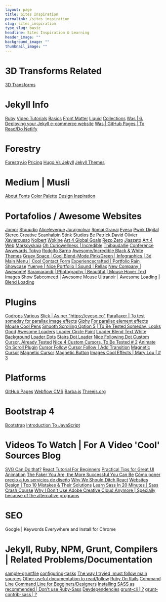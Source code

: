 ```yaml
---
layout: page
title: Sites Inspiration
permalink: /sites_inspiration
slug: sites_inspiration
type_slug: basic
headline: Sites Inspiration & Learning
header_image: ""
background_image: ""
thumbnail_image: ""
---
```


<h1>3D Transforms Related</h1>
<a href="https://3dtransforms.desandro.com/perspective">3D Transforms</a>

<h1>Jekyll Info</h1>
<a href="https://jekyllrb.com/docs/ruby-101/">Ruby</a>
<a href="https://jekyllrb.com/tutorials/video-walkthroughs/">Video Tutorials</a>
<a href="https://www.awesomeincu.com/tutorials/jekyll-basics/">Basics</a>
<a href="https://jekyllrb.com/docs/configuration/front-matter-defaults/">Front Matter</a>
<a href="https://jekyllrb.com/docs/liquid/">Liquid</a>
<a href="https://jekyllrb.com/docs/collections/">Collections</a>
<a href="https://snipcart.com/blog/jekyll-ecommerce-tutorial">Was | 6. Deploying your Jekyll e-commerce website</a>
<a href="https://jekyllrb.com/docs/deployment/third-party/">Was | GitHub Pages | To Read/Do Netlify</a>

<h1>Forestry</h1>
<a href="https://forestry.io/">Forestry.io</a>
<a href="https://forestry.io/pricing/">Pricing</a>
<a href="https://forestry.io/blog/hugo-and-jekyll-compared/">Hugo Vs Jekyll</a>
<a href="https://jekyllthemes.io/free">Jekyll Themes</a>

<h1>Medium | Musli</h1>
<a href="https://medium.muz.li/discovering-font-personality-5-font-psychology-insights-that-will-improve-your-ux-design-fd4eb3ae8413">About Fonts</a>
<a href="https://colors.muz.li/color-palette-generator/b37400">Color Palette</a>
<a href="https://search.muz.li/?utm_source=Muzli_medium&utm_medium=muzli_medium_banner&utm_campaign=search_banner_yellow">Design Inspiration</a>

<h1>Portafolios / Awesome Websites</h1>
<a href="https://www.jomor.design/work">Jomor</a>
<a href="https://stuuudio.co/">Stuuudio</a>
<a href="https://aliceleveque.com/">Aliceleveque</a>
<a href="https://jurajmolnar.com/">Jurajmolnar</a>
<a href="http://romaingranai.be/">Romai Granai</a>
<a href="https://eyeso.co/pricing-licensing">Eyeso</a>
<a href="https://www.pwnkdigital.com/work/">Pwnk Digital</a>
<a href="https://stereocreative.com/">Stereo Creative</a>
<a href="http://seanhalpin.io/">Seanhalpin</a>
<a href="https://www.stinkstudios.com/">Stink Studios</a>
<a href="https://bepatrickdavid.com/">Be Patrick David</a>
<a href="https://www.olivier-guilleux.com/">Olivier</a>
<a href="https://xaviercusso.com/#/">Xaviercusso</a>
<a href="http://nolbert.com/">Nolbert</a>
<a href="https://www.wokine.com/">Wokine</a>
<a href="https://art4globalgoals.com/en">Art 4 Global Goals</a>
<a href="https://www.rezo-zero.com/">Rezo Zero</a>
<a href="http://jiaszeto.com/">Jiaszeto</a>
<a href="http://ss.art4web.co/">Art 4 Web</a>
<a href="http://markovskaia.ru/">Markovskaia</a>
<a href="https://oh.curiowellness.com/">Oh Curiowellness | Incredible</a>
<a href="http://www.thibaudallie.com/">Thibaudallie</a>
<a href="https://conference.awwwards.com/tokyo/">Conference Awwwards Tokyo</a>
<a href="https://www.rodolfosarno.com/">Rodolfo Sarno</a>
<a href="https://penumbra.edge-themes.com/landing-page">Awesome/Incredible Black & White Themes</a>
<a href="https://gruev.space/contacts#for-work">Gruev Space | Cool Blend-Mode Pink/Green | Infographics | 3d Main Menu | Cool Contact Form</a>
<a href="https://experiencecrafted.com/">Experiencecrafted | Portfolio Rain Showcase</a>
<a href="https://yuenye.com/profile/">Yuenye | Nice Portfolio | Sound | Rellax</a>
<a href="https://www.new.company/">New Company | Awesome!</a>
<a href="http://www.saramarandi.com/">Saramarandi | Photography | Beautiful | Mouse Hover Text Images Show</a>
<a href="https://sabcomeed.com/">Sabcomeed | Awesome Mouse</a>
<a href="https://www.ultranoir.com/en/">Ultranoir | Awesome Loading | Blend Loading</a>
<!--
<a href="..."></a>
<a href="..."></a>
<a href="..."></a>
<a href="..."></a>
-->

<h1>Plugins</h1>
<a href="https://tympanus.net/codrops/category/tutorials/">Codrops Various</a>
<a href="https://kenwheeler.github.io/slick/">Slick | As per "https://eyeso.co"</a>
<a href="http://digitalzoomstudio.net/previews/parallaxer/">Parallaxer | To test someday for parallax image effects</a>
<a href="https://giphy.com/gifs/perfect-loops-2dnGHOAQt1tIziib5X">Giphy</a>
<a href="https://dixonandmoe.com/rellax/">For parallax element effects</a>
<a href="https://greensock.com/forums/topic/15210-easing-to-y-position-set-on-mousemove/">Mouse Cool Pens</a>
<a href="https://www.cssscript.com/demo/inertial-parallax-scroll-luxy/">Smooth Scrolling Option 5 | To Be Tested Someday, Looks Good</a>
<a href="https://medium.muz.li/top-30-most-captivating-preloaders-for-your-website-95ed1beff99d">Awesome Loaders</a>
<a href="https://codepen.io/jackrugile/pen/ejsbf">Loader Circle Paint</a>
<a href="https://codepen.io/MathieuRichard/pen/LrHeD">Loader Blend Text White Background</a>
<a href="https://codepen.io/WhiteWolfWizard/pen/vorqj">Loader Dots</a>
<a href="codepen.io/ispal/pen/mVaaJe">Stairs Dot Loader</a>
<a href="https://www.jqueryscript.net/other/Custom-Cursor-jQuery-CSS3.html">Nice Following Dot Custom Cursor, Already Tested</a>
<a href="https://creativesfeed.com/custom-cursor-styling/">Nice 4 Custom Cursors, To Be Tested # 2</a>
<a href="http://scrollme.nckprsn.com/">Animate On Scroll Plugin</a>
<a href="https://codepen.io/Omarzikry/pen/vYBbNqx?&page=1">Cursor Follow</a>
<a href="https://codepen.io/simon-jaeger/pen/OJLpJZN?page=4">Cursor Follow | Add Transition</a>
<a href="https://codepen.io/ReGGae/pen/OavayV">Magnetic Cursor</a>
<a href="https://rioukevin.gitlab.io/magnetic_cursor/">Magnetic Cursor</a>
<a href="https://codepen.io/mikewagz/pen/VWKemL">Magnetic Button</a>
<a href="https://tympanus.net/codrops/2019/07/23/smooth-scrolling-image-effects/">Images Cool Effects | Mary Lou | # 3</a>

<h1>Platforms</h1>
<a href="https://www.youtube.com/watch?v=2MsN8gpT6jY">GitHub Pages</a>
<a href="https://webflow.com/cms">Webflow CMS</a>
<a href="https://barba.js.org/">Barba.js</a>
<a href="https://threejs.org/">Threejs.org</a>

<h1>Bootstrap 4</h1>
<a href="https://mdbootstrap.com/education/bootstrap/">Bootstrap</a>
<a href="https://mdbootstrap.com/education/javascript/chapter-1-lesson-1/">Introduction To JavaScript</a>

<h1>Videos To Watch | For A Video 'Cool' Sources Blog</h1>
<a href="youtube.com/watch?v=dv2TvTXQ4FQ">SVG Can Do that?</a>
<a href="http://youtube.com/watch?v=dGcsHMXbSOA">React Tutorial For Beginners</a>
<a href="https://www.youtube.com/watch?v=LmXVxkWjLT8&list=LL4KC8qzHaqFuW7XvQ0fMB2A&index=2&t=1148s">Practical Tips for Great UI Animation</a>
<a href="https://www.youtube.com/watch?v=bEg5ySTUGxE">The Faker You Are, the More Successful You Can Be</a>
<a href="https://www.youtube.com/watch?v=RKXZ7t_RiOE">Cómo poner precio a tus servicios de diseño</a>
<a href="https://www.youtube.com/watch?v=iRo18pUs61Q">Why We Should Ditch React</a>
<a href="https://www.youtube.com/watch?v=0HzOqyiV3f8">Websites Design | Top 10 Mistakes & Their Solutions</a>
<a href="https://www.youtube.com/watch?v=Zz6eOVaaelI">Learn Sass In 20 Minutes | Sass Crash Course</a>
<a href="https://www.youtube.com/watch?v=J7sVJChzMOQ">Why I Don't Use Adobe Creative Cloud Anymore | Specially because of the alternative programs</a>

<h1>SEO</h1>
<p>Google | Keywords Everywhere and Install for Chrome</p>

<h1>Jekyll, Ruby, NPM, Grunt, Compilers | Related Problems/Documentation</h1>
<a href="https://gruntjs.com/sample-gruntfile">sample-gruntfile</a>
<a href="https://gruntjs.com/configuring-tasks">configuring-tasks</a>
<a href="http://o.zasadnyy.com/blog/optimized-jekyll-site-with-grunt/">The way I tryied, must follow main sources</a>
<a href="http://mrloh.se/2015/06/serving-jekyll-with-grunt/#kudo">Other useful documentation to read/follow</a>
<a href="http://beginrescueend.com/">Ruby On Rails</a>
<a href="https://en.wikipedia.org/wiki/Command-line_interface">Command Line</a>
<a href="http://wiseheartdesign.com/articles/2010/11/12/the-designers-guide-to-the-osx-command-prompt/">Command Line for Begginers/Designers</a>
<a href="https://sass-lang.com/install">Installing SASS as recommended | Don't use Ruby-Sass</a>
<a href="https://docs.npmjs.com/files/package.json#devdependencies">Devdependencies</a>
<a href="https://github.com/gruntjs/grunt-cli/blob/master/bin/grunt">grunt-cli | ?</a>
<a href="https://github.com/gruntjs/grunt-contrib-sass">grunt-contrib-sass | ?</a>